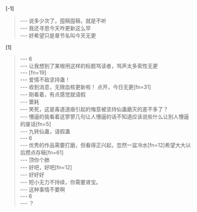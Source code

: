 
[-1] 
>--- 说多少次了，囤稿囤稿，就是不听<br>
>--- 我还寻思今天咋更新这么早<br>
>--- 好希望只是章节名叫今天无更<br>

[1] 
>--- 6<br>
>--- 让我想到了某根用这样的标题骂读者，骂声太多索性无更<br>
>--- [fn=19]<br>
>--- 爱情不敌坚持蛊！<br>
>--- 收到消息，无限血核更新啦！
点开，今日无更[fn=31]<br>
>--- 刚看着，有点感觉就请假<br>
>--- 噩耗<br>
>--- 笑死，这是毒道道痕引起的悔意被坚持仙蛊磨灭的差不多了？<br>
>--- 懵逼的我看着这寥寥几句让人懵逼的话不知道应该说些什么让别人懵逼的废话[fn=5]<br>
>--- 九转仙蛊，请假蛊<br>
>--- 6<br>
>--- 优秀的作品需要打磨，但看得正兴起，忽然一盆冷水[fn=12]希望大大以后攒点存稿[fn=61]<br>
>--- 顶你个肺<br>
>--- 好吧，好吧[fn=12]<br>
>--- 好好好<br>
>--- 短小无力不持续，你需要肾宝。<br>
>--- 这种事情不要啊<br>
>--- 6<br>
>--- ？<br>
